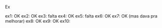 Ex


ex1: OK
ex2: OK
ex3: falta
ex4: OK
ex5: falta
ex6: OK
ex7: OK (mas dava pra melhorar)
ex8: OK
ex9: OK
ex10: 
